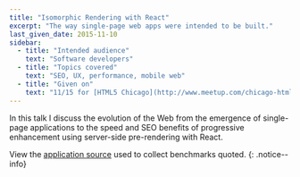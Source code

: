 ```yaml
---
title: "Isomorphic Rendering with React"
excerpt: "The way single-page web apps were intended to be built."
last_given_date: 2015-11-10
sidebar:
  - title: "Intended audience"
    text: "Software developers"
  - title: "Topics covered"
    text: "SEO, UX, performance, mobile web"
  - title: "Given on"
    text: "11/15 for [HTML5 Chicago](http://www.meetup.com/chicago-html5/events/226035801/)"
---
```


In this talk I discuss the evolution of the Web from the emergence of single-page applications to the speed and SEO benefits of progressive enhancement using server-side pre-rendering with React.

View the [application source](https://github.com/jhabdas/lumpenradio-com) used to collect benchmarks quoted.
{: .notice--info}

<script async class="speakerdeck-embed" data-id="a14f427661024b4083849765dd155c90" data-ratio="1.33333333333333" src="//speakerdeck.com/assets/embed.js"></script>
